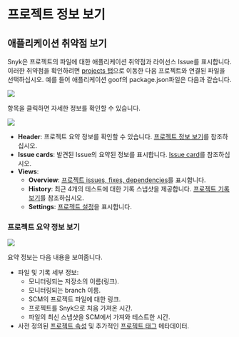 # 프로젝트 정보 보기

## 애플리케이션 취약점 보기

Snyk은 프로젝트의 파일에 대한 애플리케이션 취약점과 라이선스 Issue를 표시합니다. 이러한 취약점을 확인하려면 [projects 탭](https://app.snyk.io/projects)으로 이동한 다음 프로젝트와 연결된 파일을 선택하십시오. 예를 들어 애플리케이션 goof의 package.json파일은 다음과 같습니다.

![](../../../.gitbook/assets/application-vuln.png)

항목을 클릭하면 자세한 정보를 확인할 수 있습니다.

![](../../../.gitbook/assets/project-page.png)

* **Header**: 프로젝트 요약 정보를 확인할 수 있습니다. [프로젝트 정보 보기](./)를 참조하십시오.
* **Issue cards**: 발견된 Issue의 요약된 정보를 표시합니다. [Issue card](../issue-card-information.md)를 참조하십시오.
* **Views**:
  * **Overview**: [프로젝트 issues, fixes, dependencies](../view-project-issues-remediations-and-dependencies.md)를 표시합니다.
  * **History**: 최근 4개의 테스트에 대한 기록 스냅샷을 제공합니다. [프로젝트 기록 보기](../view-project-history.md)를 참조하십시오.
  * **Settings**: [프로젝트 설정](../view-project-settings.md)을 표시합니다.

### 프로젝트 요약 정보 보기

![](../../../.gitbook/assets/proj-summ.png)

요약 정보는 다음 내용을 보여줍니다.

* 파일 및 기록 세부 정보:
  * 모니터링되는 저장소의 이름(링크).
  * 모니터링되는 branch 이름.
  * SCM의 프로젝트 파일에 대한 링크.
  * 프로젝트를 Snyk으로 처음 가져온 시간.
  * 파일의 최신 스냅샷을 SCM에서 가져와 테스트한 시간.
* 사전 정의된 [프로젝트 속성](../../../features/fixing-and-prioritizing-issues/policies/assign-a-policy-to-project-attributes.md) 및 추가적인 [프로젝트 태그](project-tags.md) 메타데이터.

